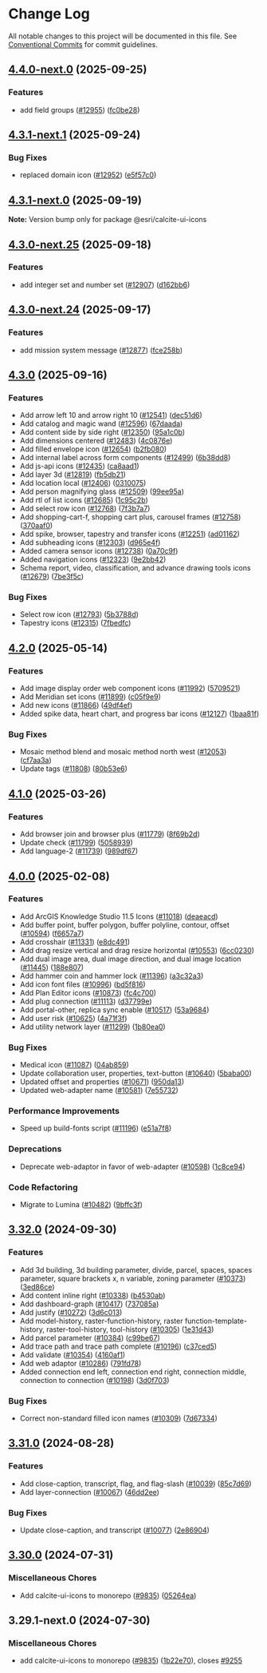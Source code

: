 # Change Log

All notable changes to this project will be documented in this file.
See [Conventional Commits](https://conventionalcommits.org) for commit guidelines.

## [4.4.0-next.0](https://github.com/Esri/calcite-design-system/compare/@esri/calcite-ui-icons@4.3.1-next.1...@esri/calcite-ui-icons@4.4.0-next.0) (2025-09-25)

### Features

- add field groups ([#12955](https://github.com/Esri/calcite-design-system/issues/12955)) ([fc0be28](https://github.com/Esri/calcite-design-system/commit/fc0be282511faa9a0c3e745f1750f63b08b27b27))

## [4.3.1-next.1](https://github.com/Esri/calcite-design-system/compare/@esri/calcite-ui-icons@4.3.1-next.0...@esri/calcite-ui-icons@4.3.1-next.1) (2025-09-24)

### Bug Fixes

- replaced domain icon ([#12952](https://github.com/Esri/calcite-design-system/issues/12952)) ([e5f57c0](https://github.com/Esri/calcite-design-system/commit/e5f57c005c6d678b128ce0ce56b641ac531d6ec9))

## [4.3.1-next.0](https://github.com/Esri/calcite-design-system/compare/@esri/calcite-ui-icons@4.3.0-next.25...@esri/calcite-ui-icons@4.3.1-next.0) (2025-09-19)

**Note:** Version bump only for package @esri/calcite-ui-icons

## [4.3.0-next.25](https://github.com/Esri/calcite-design-system/compare/@esri/calcite-ui-icons@4.3.0-next.24...@esri/calcite-ui-icons@4.3.0-next.25) (2025-09-18)

### Features

- add integer set and number set ([#12907](https://github.com/Esri/calcite-design-system/issues/12907)) ([d162bb6](https://github.com/Esri/calcite-design-system/commit/d162bb68dd6b98153bb661a87de60970af7a32d0))

## [4.3.0-next.24](https://github.com/Esri/calcite-design-system/compare/@esri/calcite-ui-icons@4.3.0-next.23...@esri/calcite-ui-icons@4.3.0-next.24) (2025-09-17)

### Features

- add mission system message ([#12877](https://github.com/Esri/calcite-design-system/issues/12877)) ([fce258b](https://github.com/Esri/calcite-design-system/commit/fce258b9d0eb56a0b6b2889bbab84c4cdac693f6))

## [4.3.0](https://github.com/Esri/calcite-design-system/compare/@esri/calcite-ui-icons@4.2.0...@esri/calcite-ui-icons@4.3.0) (2025-09-16)

### Features

- Add arrow left 10 and arrow right 10 ([#12541](https://github.com/Esri/calcite-design-system/issues/12541)) ([dec51d6](https://github.com/Esri/calcite-design-system/commit/dec51d6be9746d4d6c2013ab095da0b5d9fd50cd))
- Add catalog and magic wand ([#12596](https://github.com/Esri/calcite-design-system/issues/12596)) ([67daada](https://github.com/Esri/calcite-design-system/commit/67daada9c52b93542a2ba61e7d7c563be802c6eb))
- Add content side by side right ([#12350](https://github.com/Esri/calcite-design-system/issues/12350)) ([95a1c0b](https://github.com/Esri/calcite-design-system/commit/95a1c0b711666529ac5e3a0f3c3ab3d83fe28fce))
- Add dimensions centered ([#12483](https://github.com/Esri/calcite-design-system/issues/12483)) ([4c0876e](https://github.com/Esri/calcite-design-system/commit/4c0876e2f2548b52f18e9ae4e348b4f2472d772f))
- Add filled envelope icon ([#12654](https://github.com/Esri/calcite-design-system/issues/12654)) ([b2fb080](https://github.com/Esri/calcite-design-system/commit/b2fb08006d432143a9a02bcf892d03a99d70123a))
- Add internal label across form components ([#12499](https://github.com/Esri/calcite-design-system/issues/12499)) ([6b38dd8](https://github.com/Esri/calcite-design-system/commit/6b38dd8614a5af7d171be325bde8698597366cc3))
- Add js-api icons ([#12435](https://github.com/Esri/calcite-design-system/issues/12435)) ([ca8aad1](https://github.com/Esri/calcite-design-system/commit/ca8aad1b9f49b0912496c5f6ea62415fb3a07f65))
- Add layer 3d ([#12819](https://github.com/Esri/calcite-design-system/issues/12819)) ([fb5db21](https://github.com/Esri/calcite-design-system/commit/fb5db210293007b6f9eca515f46d7f5acd7a4b0c))
- Add location local ([#12406](https://github.com/Esri/calcite-design-system/issues/12406)) ([0310075](https://github.com/Esri/calcite-design-system/commit/0310075115608be4193296bd8ac369e8766e7433))
- Add person magnifying glass ([#12509](https://github.com/Esri/calcite-design-system/issues/12509)) ([99ee95a](https://github.com/Esri/calcite-design-system/commit/99ee95a59d024a73765b2a572893e1b53773b801))
- Add rtl of list icons ([#12685](https://github.com/Esri/calcite-design-system/issues/12685)) ([1c95c2b](https://github.com/Esri/calcite-design-system/commit/1c95c2bd90226a53c9cd34e6afafcb3bc7a08f53))
- Add select row icon ([#12768](https://github.com/Esri/calcite-design-system/issues/12768)) ([7f3b7a7](https://github.com/Esri/calcite-design-system/commit/7f3b7a763be6594a011fd91e513e73b84637e1fa))
- Add shopping-cart-f, shopping cart plus, carousel frames ([#12758](https://github.com/Esri/calcite-design-system/issues/12758)) ([370aaf0](https://github.com/Esri/calcite-design-system/commit/370aaf04d7d84fb53ece5e16834155d80e096329))
- Add spike, browser, tapestry and transfer icons ([#12251](https://github.com/Esri/calcite-design-system/issues/12251)) ([ad01162](https://github.com/Esri/calcite-design-system/commit/ad01162fc16ab35ed1cb8007da5a77034621f159))
- Add subheading icons ([#12303](https://github.com/Esri/calcite-design-system/issues/12303)) ([d965e4f](https://github.com/Esri/calcite-design-system/commit/d965e4ffa04e397a9c677b6c8ceb864f38cc9d5d))
- Added camera sensor icons ([#12738](https://github.com/Esri/calcite-design-system/issues/12738)) ([0a70c9f](https://github.com/Esri/calcite-design-system/commit/0a70c9f87d6d5fd5c1172ffe810791c3e0746cfe))
- Added navigation icons ([#12323](https://github.com/Esri/calcite-design-system/issues/12323)) ([9e2bb42](https://github.com/Esri/calcite-design-system/commit/9e2bb42267a7a07d3de2561952bd4d24869e442b))
- Schema report, video, classification, and advance drawing tools icons ([#12679](https://github.com/Esri/calcite-design-system/issues/12679)) ([7be3f5c](https://github.com/Esri/calcite-design-system/commit/7be3f5c424ae1127047acc331146e3059b8fd159))

### Bug Fixes

- Select row icon ([#12793](https://github.com/Esri/calcite-design-system/issues/12793)) ([5b3788d](https://github.com/Esri/calcite-design-system/commit/5b3788d12c995d412b8690a474403321fa0a41b4))
- Tapestry icons ([#12315](https://github.com/Esri/calcite-design-system/issues/12315)) ([7fbedfc](https://github.com/Esri/calcite-design-system/commit/7fbedfcb566b82b4bb633b42aa6bcd729f765618))

## [4.2.0](https://github.com/Esri/calcite-design-system/compare/@esri/calcite-ui-icons@4.1.0...@esri/calcite-ui-icons@4.2.0) (2025-05-14)

### Features

- Add image display order web component icons ([#11992](https://github.com/Esri/calcite-design-system/issues/11992)) ([5709521](https://github.com/Esri/calcite-design-system/commit/5709521b0cd2db3bd974919647f0c49272ee9d49))
- Add Meridian set icons ([#11899](https://github.com/Esri/calcite-design-system/issues/11899)) ([c05f9e9](https://github.com/Esri/calcite-design-system/commit/c05f9e9a84cb0042171fba204bff06dd52393b6f))
- Add new icons ([#11866](https://github.com/Esri/calcite-design-system/issues/11866)) ([49df4ef](https://github.com/Esri/calcite-design-system/commit/49df4efdce60f946a9059949490d18c941504b8b))
- Added spike data, heart chart, and progress bar icons ([#12127](https://github.com/Esri/calcite-design-system/issues/12127)) ([1baa81f](https://github.com/Esri/calcite-design-system/commit/1baa81f40247e0c4937c01f5a0fe7b6c39aba145))

### Bug Fixes

- Mosaic method blend and mosaic method north west ([#12053](https://github.com/Esri/calcite-design-system/issues/12053)) ([cf7aa3a](https://github.com/Esri/calcite-design-system/commit/cf7aa3aa8bfdc7edf714cc344a0f56b9f124e1f0))
- Update tags ([#11808](https://github.com/Esri/calcite-design-system/issues/11808)) ([80b53e6](https://github.com/Esri/calcite-design-system/commit/80b53e61b429c783de4451d01a6c855d4e36b2ce))

## [4.1.0](https://github.com/Esri/calcite-design-system/compare/@esri/calcite-ui-icons@4.0.0...@esri/calcite-ui-icons@4.1.0) (2025-03-26)

### Features

- Add browser join and browser plus ([#11779](https://github.com/Esri/calcite-design-system/issues/11779)) ([8f69b2d](https://github.com/Esri/calcite-design-system/commit/8f69b2db1e4b1fa74a48f5d4914b8c445a68bbdc))
- Update check ([#11799](https://github.com/Esri/calcite-design-system/issues/11799)) ([5058939](https://github.com/Esri/calcite-design-system/commit/5058939ec13e967ac0156372e107881c22522864))
- Add language-2 ([#11739](https://github.com/Esri/calcite-design-system/issues/11739)) ([989df67](https://github.com/Esri/calcite-design-system/commit/989df6752d28ca173aeb4824b7c4408d7f1047e9))

## [4.0.0](https://github.com/Esri/calcite-design-system/compare/@esri/calcite-ui-icons@3.32.0...@esri/calcite-ui-icons@4.0.0) (2025-02-08)

### Features

- Add ArcGIS Knowledge Studio 11.5 Icons ([#11018](https://github.com/Esri/calcite-design-system/issues/11018)) ([deaeacd](https://github.com/Esri/calcite-design-system/commit/deaeacd919f67bb91fafd1313aa261fea44453d2))
- Add buffer point, buffer polygon, buffer polyline, contour, offset ([#10594](https://github.com/Esri/calcite-design-system/issues/10594)) ([f6657a7](https://github.com/Esri/calcite-design-system/commit/f6657a7d7af02f29b628e099fa64ad6bf50b9373))
- Add crosshair ([#11331](https://github.com/Esri/calcite-design-system/issues/11331)) ([e8dc491](https://github.com/Esri/calcite-design-system/commit/e8dc491dd0f439fdcae61cbb73fe03085bec4e63))
- Add drag resize vertical and drag resize horizontal ([#10553](https://github.com/Esri/calcite-design-system/issues/10553)) ([6cc0230](https://github.com/Esri/calcite-design-system/commit/6cc02305661a2419a6e3de2c605802b1685625eb))
- Add dual image area, dual image direction, and dual image location ([#11445](https://github.com/Esri/calcite-design-system/issues/11445)) ([188e807](https://github.com/Esri/calcite-design-system/commit/188e807ba69f1c62219381877df78ee99d17872b))
- Add hammer coin and hammer lock ([#11396](https://github.com/Esri/calcite-design-system/issues/11396)) ([a3c32a3](https://github.com/Esri/calcite-design-system/commit/a3c32a313b4a790e3b3559c81dfc1b373ac7a9e2))
- Add icon font files ([#10996](https://github.com/Esri/calcite-design-system/issues/10996)) ([bd5f816](https://github.com/Esri/calcite-design-system/commit/bd5f816eca03b6245621e7dc6b87cef994b550e5))
- Add Plan Editor icons ([#10873](https://github.com/Esri/calcite-design-system/issues/10873)) ([fc4c700](https://github.com/Esri/calcite-design-system/commit/fc4c700bfc4d60372d3f21f1594f02d01af34a0a))
- Add plug connection ([#11113](https://github.com/Esri/calcite-design-system/issues/11113)) ([d37799e](https://github.com/Esri/calcite-design-system/commit/d37799e7270fa574e98dda1e16dd4c0ddd40944e))
- Add portal-other, replica sync enable ([#10517](https://github.com/Esri/calcite-design-system/issues/10517)) ([53a9684](https://github.com/Esri/calcite-design-system/commit/53a9684f089edda9747483672b7c17959ab1fb21))
- Add user risk ([#10625](https://github.com/Esri/calcite-design-system/issues/10625)) ([4a71f3f](https://github.com/Esri/calcite-design-system/commit/4a71f3fbc2f654df214e923838593962ee6c7ec8))
- Add utility network layer ([#11299](https://github.com/Esri/calcite-design-system/issues/11299)) ([1b80ea0](https://github.com/Esri/calcite-design-system/commit/1b80ea0ae0768499d8ed4a146144caac8f2d714d))

### Bug Fixes

- Medical icon ([#11087](https://github.com/Esri/calcite-design-system/issues/11087)) ([04ab859](https://github.com/Esri/calcite-design-system/commit/04ab85956a49dad7e18e1bf40148fca35bdcfc2a))
- Update collaboration user, properties, text-button ([#10640](https://github.com/Esri/calcite-design-system/issues/10640)) ([5baba00](https://github.com/Esri/calcite-design-system/commit/5baba008ea8d0a46f81c44ed866b6766fc7c6440))
- Updated offset and properties ([#10671](https://github.com/Esri/calcite-design-system/issues/10671)) ([950da13](https://github.com/Esri/calcite-design-system/commit/950da13749c65a88deeed4a550c23d9a1abbdedb))
- Updated web-adapter name ([#10581](https://github.com/Esri/calcite-design-system/issues/10581)) ([7e55732](https://github.com/Esri/calcite-design-system/commit/7e55732eb8986037774b29325fa49585ab2670eb))

### Performance Improvements

- Speed up build-fonts script ([#11196](https://github.com/Esri/calcite-design-system/issues/11196)) ([e51a7f8](https://github.com/Esri/calcite-design-system/commit/e51a7f8db0860c8a59cbe98b1edc79ab07dae953))

### Deprecations

- Deprecate web-adaptor in favor of web-adapter ([#10598](https://github.com/Esri/calcite-design-system/issues/10598)) ([1c8ce94](https://github.com/Esri/calcite-design-system/commit/1c8ce94d81a224938876e86c976b6cba278ae404))

### Code Refactoring

- Migrate to Lumina ([#10482](https://github.com/Esri/calcite-design-system/issues/10482)) ([9bffc3f](https://github.com/Esri/calcite-design-system/commit/9bffc3fcbed65ffb91f089cd7846b1b06ada2b47))

## [3.32.0](https://github.com/Esri/calcite-design-system/compare/@esri/calcite-ui-icons@3.31.0...@esri/calcite-ui-icons@3.32.0) (2024-09-30)

### Features

- Add 3d building, 3d building parameter, divide, parcel, spaces, spaces parameter, square brackets x, n variable, zoning parameter ([#10373](https://github.com/Esri/calcite-design-system/issues/10373)) ([3ed86ce](https://github.com/Esri/calcite-design-system/commit/3ed86ce9a45501eb36c820233ae55d751916e9f9))
- Add content inline right ([#10338](https://github.com/Esri/calcite-design-system/issues/10338)) ([b4530ab](https://github.com/Esri/calcite-design-system/commit/b4530ab4b36f2b16c95f39c2a331eeace60fc3af))
- Add dashboard-graph ([#10417](https://github.com/Esri/calcite-design-system/issues/10417)) ([737085a](https://github.com/Esri/calcite-design-system/commit/737085aed10464985dec9ea015e6ba9497a19b36))
- Add justify ([#10272](https://github.com/Esri/calcite-design-system/issues/10272)) ([3d6c013](https://github.com/Esri/calcite-design-system/commit/3d6c013d193403cf7f5c669150f62266c919c7dc))
- Add model-history, raster-function-history, raster function-template-history, raster-tool-history, tool-history ([#10305](https://github.com/Esri/calcite-design-system/issues/10305)) ([1e31d43](https://github.com/Esri/calcite-design-system/commit/1e31d435d4d0846facb9dab8914c3dd5f0c9a7dc))
- Add parcel parameter ([#10384](https://github.com/Esri/calcite-design-system/issues/10384)) ([c99be67](https://github.com/Esri/calcite-design-system/commit/c99be674d3bb3b721ce0e8d39b0cb266b5aac840))
- Add trace path and trace path complete ([#10196](https://github.com/Esri/calcite-design-system/issues/10196)) ([c37ced5](https://github.com/Esri/calcite-design-system/commit/c37ced57fc08884639ed3cacafa2023104a33696))
- Add validate ([#10354](https://github.com/Esri/calcite-design-system/issues/10354)) ([4160af1](https://github.com/Esri/calcite-design-system/commit/4160af11ccb6bfb79314720e6f53b811f1cc6cb4))
- Add web adaptor ([#10286](https://github.com/Esri/calcite-design-system/issues/10286)) ([791fd78](https://github.com/Esri/calcite-design-system/commit/791fd782ac275c27e7a32b37b62e9c48b4a18f42))
- Added connection end left, connection end right, connection middle, connection to connection ([#10198](https://github.com/Esri/calcite-design-system/issues/10198)) ([3d0f703](https://github.com/Esri/calcite-design-system/commit/3d0f703e552db63d4b44b67e7f2590336d227f7c))

### Bug Fixes

- Correct non-standard filled icon names ([#10309](https://github.com/Esri/calcite-design-system/issues/10309)) ([7d67334](https://github.com/Esri/calcite-design-system/commit/7d67334d4f2f5c4439efb7de372778063b203fc6))

## [3.31.0](https://github.com/Esri/calcite-design-system/compare/@esri/calcite-ui-icons@3.30.0...@esri/calcite-ui-icons@3.31.0) (2024-08-28)

### Features

- Add close-caption, transcript, flag, and flag-slash ([#10039](https://github.com/Esri/calcite-design-system/issues/10039)) ([85c7d69](https://github.com/Esri/calcite-design-system/commit/85c7d6972090f40827eaacc22f919f6537847b58))
- Add layer-connection ([#10067](https://github.com/Esri/calcite-design-system/issues/10067)) ([46dd2ee](https://github.com/Esri/calcite-design-system/commit/46dd2ee7f99c1126da07e583f26bfe800ef85275))

### Bug Fixes

- Update close-caption, and transcript ([#10077](https://github.com/Esri/calcite-design-system/issues/10077)) ([2e86904](https://github.com/Esri/calcite-design-system/commit/2e869042c51c9ec87202ac8e1531b9a69fad13f1))

## [3.30.0](https://github.com/Esri/calcite-design-system/compare/@esri/calcite-ui-icons-v3.29.0...@esri/calcite-ui-icons@3.30.0) (2024-07-31)

### Miscellaneous Chores

- Add calcite-ui-icons to monorepo ([#9835](https://github.com/Esri/calcite-design-system/issues/9835)) ([05264ea](https://github.com/Esri/calcite-design-system/commit/05264ea84d1c0d88d2878c33434a4166f2f5f532))

## 3.29.1-next.0 (2024-07-30)

### Miscellaneous Chores

- add calcite-ui-icons to monorepo ([#9835](https://github.com/Esri/calcite-design-system/issues/9835)) ([1b22e70](https://github.com/Esri/calcite-design-system/commit/1b22e70ec1662138c17d1a9e4c6a79d87794c4ef)), closes [#9255](https://github.com/Esri/calcite-design-system/issues/9255)
